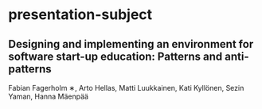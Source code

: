 # presentation-subject
## Designing and implementing an environment for software start-up education: Patterns and anti-patterns
Fabian Fagerholm ∗, Arto Hellas, Matti Luukkainen, Kati Kyllönen, Sezin Yaman, Hanna Mäenpää
